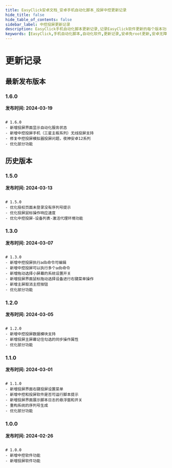 ```yaml
---
title: EasyClick安卓文档_安卓手机自动化脚本_投屏中控更新记录
hide_title: false
hide_table_of_contents: false
sidebar_label: 中控投屏更新记录
description: EasyClick手机自动化脚本更新记录,记录EasyClick软件更新的每个版本功能特性
keywords: [EasyClick,手机自动化脚本,自动化软件,更新记录,安卓免root更新,安卓无障碍点击]
---
```

# 更新记录

## 最新发布版本

### 1.6.0
**发布时间: 2024-03-19**
```text

# 1.6.0
- 新增投屏界面显示自动化服务状态
- 新增中控投屏手机（三星主板系列）无线投屏支持
- 修复中控投屏模拟器投屏问题，夜神安卓12系列
- 优化部分功能
```

## 历史版本
### 1.5.0
**发布时间: 2024-03-13**
```text

# 1.5.0
- 优化授权页面未登录没有序列号提示
- 优化投屏鼠标操作响应速度
- 优化中控投屏-设备列表-激活代理环境功能
```


### 1.3.0
**发布时间: 2024-03-07**
```text

# 1.3.0
- 新增中控投屏执行adb命令可编辑
- 新增中控投屏可以执行多个adb命令
- 新增拖动选择小屏幕的系统设置开关
- 新增投屏界面鼠标拖动选择设备进行右键菜单操作
- 新增主屏取消主控按钮
- 优化部分功能
```

### 1.2.0
**发布时间: 2024-03-05**
```text

# 1.2.0
- 新增中控投屏数据模块支持
- 新增投屏主屏幕记住勾选的同步操作属性
- 优化部分功能
```

### 1.1.0
**发布时间: 2024-03-01**
```text

# 1.1.0
- 新增投屏界面右键投屏设置菜单
- 新增中控和投屏软件是否可运行脚本提示
- 新增投屏界面展示脚本日志的悬浮窗和开关
- 重构系统的序列号生成
- 优化部分功能
```

### 1.0.0
**发布时间: 2024-02-26**
```text

# 1.0.0
- 新增中控软件功能
- 新增投屏软件功能
```
